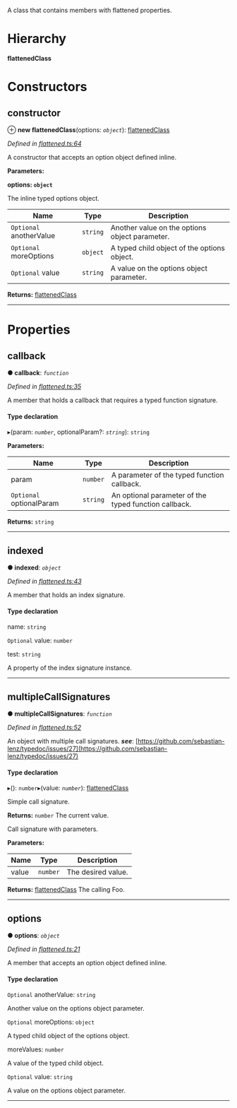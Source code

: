 

A class that contains members with flattened properties.

# Hierarchy

**flattenedClass**

# Constructors

<a id="constructor"></a>

##  constructor

⊕ **new flattenedClass**(options: *`object`*): [flattenedClass](_flattened_.flattenedclass.md)

*Defined in [flattened.ts:64](https://github.com/tgreyuk/typedoc-plugin-markdown/blob/master/test/src/flattened.ts#L64)*

A constructor that accepts an option object defined inline.

**Parameters:**

**options: `object`**

The inline typed options object.

| Name | Type | Description |
| ------ | ------ | ------ |
| `Optional` anotherValue | `string` |  Another value on the options object parameter. |
| `Optional` moreOptions | `object` |  A typed child object of the options object. |
| `Optional` value | `string` |  A value on the options object parameter. |

**Returns:** [flattenedClass](_flattened_.flattenedclass.md)

___

# Properties

<a id="callback"></a>

##  callback

**● callback**: *`function`*

*Defined in [flattened.ts:35](https://github.com/tgreyuk/typedoc-plugin-markdown/blob/master/test/src/flattened.ts#L35)*

A member that holds a callback that requires a typed function signature.

#### Type declaration
▸(param: *`number`*, optionalParam?: *`string`*): `string`

**Parameters:**

| Name | Type | Description |
| ------ | ------ | ------ |
| param | `number` |  A parameter of the typed function callback. |
| `Optional` optionalParam | `string` |  An optional parameter of the typed function callback. |

**Returns:** `string`

___
<a id="indexed"></a>

##  indexed

**● indexed**: *`object`*

*Defined in [flattened.ts:43](https://github.com/tgreyuk/typedoc-plugin-markdown/blob/master/test/src/flattened.ts#L43)*

A member that holds an index signature.

#### Type declaration

[index: `number`]: `object`

 name: `string`

`Optional`  value: `number`

 test: `string`

A property of the index signature instance.

___
<a id="multiplecallsignatures"></a>

##  multipleCallSignatures

**● multipleCallSignatures**: *`function`*

*Defined in [flattened.ts:52](https://github.com/tgreyuk/typedoc-plugin-markdown/blob/master/test/src/flattened.ts#L52)*

An object with multiple call signatures.
*__see__*: [https://github.com/sebastian-lenz/typedoc/issues/27](https://github.com/sebastian-lenz/typedoc/issues/27)

#### Type declaration
▸(): `number`▸(value: *`number`*): [flattenedClass](_flattened_.flattenedclass.md)

Simple call signature.

**Returns:** `number`
The current value.

Call signature with parameters.

**Parameters:**

| Name | Type | Description |
| ------ | ------ | ------ |
| value | `number` |  The desired value. |

**Returns:** [flattenedClass](_flattened_.flattenedclass.md)
The calling Foo.

___
<a id="options"></a>

##  options

**● options**: *`object`*

*Defined in [flattened.ts:21](https://github.com/tgreyuk/typedoc-plugin-markdown/blob/master/test/src/flattened.ts#L21)*

A member that accepts an option object defined inline.

#### Type declaration

`Optional`  anotherValue: `string`

Another value on the options object parameter.

`Optional`  moreOptions: `object`

A typed child object of the options object.

 moreValues: `number`

A value of the typed child object.

`Optional`  value: `string`

A value on the options object parameter.

___

